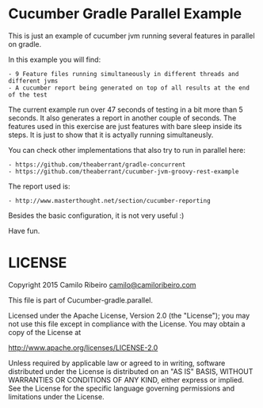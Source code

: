 Cucumber Gradle Parallel Example
===============================

This is just an example of cucumber jvm running several features in parallel on gradle. 

In this example you will find:

    - 9 Feature files running simultaneously in different threads and different jvms
    - A cucumber report being generated on top of all results at the end of the test
    
The current example run over 47 seconds of testing in a bit more than 5 seconds. It also generates a report in another couple of seconds. 
The features used in this exercise are just features with bare sleep inside its steps. It is just to show that it is actyally running simultaneusly.

You can check other implementations that also try to run in parallel here:

    - https://github.com/theaberrant/gradle-concurrent 
    - https://github.com/theaberrant/cucumber-jvm-groovy-rest-example

The report used is:

    - http://www.masterthought.net/section/cucumber-reporting

Besides the basic configuration, it is not very useful :)

Have fun.

LICENSE
=======

Copyright 2015 Camilo Ribeiro camilo@camiloribeiro.com

This file is part of Cucumber-gradle.parallel.

Licensed under the Apache License, Version 2.0 (the "License"); you may not use this file except in compliance with the License. You may obtain a copy of the License at

http://www.apache.org/licenses/LICENSE-2.0

Unless required by applicable law or agreed to in writing, software distributed under the License is distributed on an "AS IS" BASIS, WITHOUT WARRANTIES OR CONDITIONS OF ANY KIND, either express or implied. See the License for the specific language governing permissions and limitations under the License.
